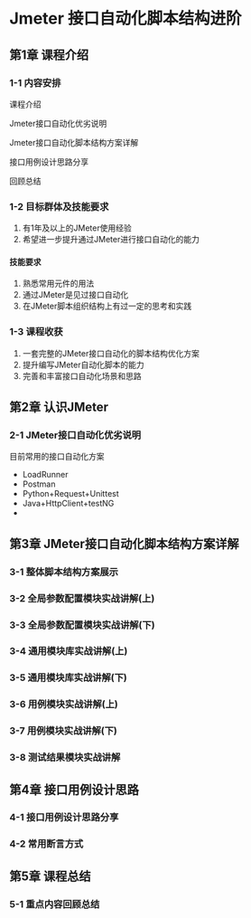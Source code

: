 # Jmeter 接口自动化脚本结构进阶

## 第1章 课程介绍

### 1-1 内容安排

课程介绍

Jmeter接口自动化优劣说明

Jmeter接口自动化脚本结构方案详解

接口用例设计思路分享

回顾总结

### 1-2 目标群体及技能要求

1. 有1年及以上的JMeter使用经验
2. 希望进一步提升通过JMeter进行接口自动化的能力

#### 技能要求

1. 熟悉常用元件的用法
2. 通过JMeter是见过接口自动化
3. 在JMeter脚本组织结构上有过一定的思考和实践

### 1-3 课程收获

1. 一套完整的JMeter接口自动化的脚本结构优化方案
2. 提升编写JMeter自动化脚本的能力
3. 完善和丰富接口自动化场景和思路

## 第2章 认识JMeter

### 2-1 JMeter接口自动化优劣说明

目前常用的接口自动化方案

* LoadRunner
* Postman
* Python+Request+Unittest
* Java+HttpClient+testNG
* 

## 第3章 JMeter接口自动化脚本结构方案详解

### 3-1 整体脚本结构方案展示

### 3-2 全局参数配置模块实战讲解(上)

### 3-3 全局参数配置模块实战讲解(下)

### 3-4 通用模块库实战讲解(上)

### 3-5 通用模块库实战讲解(下)

### 3-6 用例模块实战讲解(上)

### 3-7 用例模块实战讲解(下)

### 3-8 测试结果模块实战讲解

## 第4章 接口用例设计思路

### 4-1 接口用例设计思路分享

### 4-2 常用断言方式

## 第5章 课程总结

### 5-1 重点内容回顾总结





















